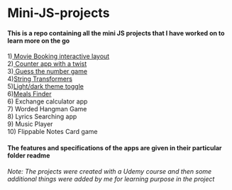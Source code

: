 # Mini-JS-projects
#### This is a repo containing all the mini JS projects that I have worked on to learn more on the go
1)<a href ="https://github.com/gitit24x7/Mini-JS-projects/tree/main/Movie-Seats-Booking-App"> Movie Booking interactive layout </a><br>
2)<a href ="https://github.com/gitit24x7/Mini-JS-projects/tree/main/counter%20app%20with%20a%20twist"> Counter app with a twist </a><br>
3)<a href ="https://github.com/gitit24x7/Mini-JS-projects/tree/main/Guess%20the%20number%20game%20"> Guess the number game </a> <br>
4)<a href ="https://github.com/gitit24x7/Mini-JS-projects/tree/main/String-transformers">String Transformers </a><br>
5)<a href ="https://github.com/gitit24x7/Mini-JS-projects/tree/main/light-dark%20theme%20with%20local%20storage">Light/dark theme toggle<a/><br>
6)<a href ="https://github.com/gitit24x7/Mini-JS-projects/tree/main/Meals%20Finder">Meals Finder<a/><br>
6) Exchange calculator app <br>
7) Worded Hangman Game <br>
8) Lyrics Searching app <br>
9) Music Player <br>
10) Flippable Notes Card game <br>

 #### The features and specifications of the apps are given in their particular folder readme

<i>Note: The projects were created with a Udemy course and then some additional things were added by me for learning purpose in the project</i>
